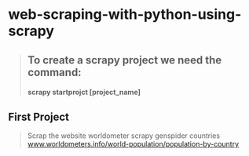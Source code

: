 # web-scraping-with-python-using-scrapy

>## To create a scrapy project we need the command:
>#### scrapy startprojct [project_name]



## First Project
> Scrap the website worldometer
scrapy genspider countries www.worldometers.info/world-population/population-by-country




